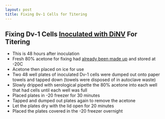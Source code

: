 ```yaml
---
layout: post
title: Fixing Dv-1 Cells for Titering
---
```


## Fixing Dv-1 Cells [Inoculated with DiNV](https://meschedl.github.io/Unckless-Lab-Notebook-Maggie/2024/02/27/Dv1-titer-inooc.html) For Titering  

- This is 48 hours after inoculation
- Fresh 80% acetone for fixing had [already been made up](https://meschedl.github.io/Unckless-Lab-Notebook-Maggie/2024/02/28/solutions-titering.html) and stored at -20C
- Acetone then placed on ice for use 
- Two 48 well plates of inoculated Dv-1 cells were dumped out onto paper towels and tapped down (towels were disposed of in autoclave waste)
- Slowly dripped with serological pipette the 80% acetone into each well that had cells until each well was full 
- Placed plates in -20 freezer for 30 minutes 
- Tapped and dumped out plates again to remove the acetone
- Let the plates dry with the lid open for 20 minutes 
- Placed the plates covered in the -20 freezer overnight 